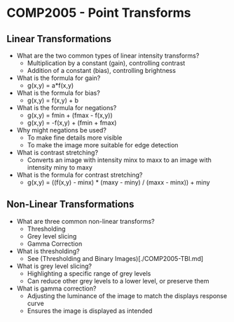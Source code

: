 # COMP2005 - Point Transforms

## Linear Transformations

- What are the two common types of linear intensity transforms?
    - Multiplication by a constant (gain), controlling contrast
    - Addition of a constant (bias), controlling brightness
- What is the formula for gain?
    - g(x,y) = a*f(x,y)
- What is the formula for bias?
    - g(x,y) = f(x,y) + b
- What is the formula for negations?
    - g(x,y) = fmin + (fmax - f(x,y))
    - g(x,y) = -f(x,y) + (fmin + fmax)
- Why might negations be used?
    - To make fine details more visible
    - To make the image more suitable for edge detection
- What is contrast stretching?
    - Converts an image with intensity minx to maxx to an image with intensity miny to maxy
- What is the formula for contrast stretching?
    - g(x,y) = ((f(x,y) - minx) * (maxy - miny) / (maxx - minx)) + miny

## Non-Linear Transformations

- What are three common non-linear transforms?
    - Thresholding
    - Grey level slicing
    - Gamma Correction
- What is thresholding?
    - See (Thresholding and Binary Images)[./COMP2005-TBI.md]
- What is grey level slicing?
    - Highlighting a specific range of grey levels
    - Can reduce other grey levels to a lower level, or preserve them
- What is gamma correction?
    - Adjusting the luminance of the image to match the displays response curve
    - Ensures the image is displayed as intended


